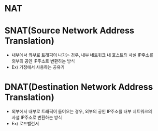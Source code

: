 NAT
=========================================

# SNAT(Source Network Address Translation)
* 내부에서 외부로 트래픽이 나가는 경우, 내부 네트워크 내 호스트의 사설 IP주소를 외부의 공인 IP주소로 변환하는 방식 
* Ex) 가정에서 사용하는 공유기

# DNAT(Destination Network Address Translation)
* 외부에서 내부로 트래픽이 들어오는 경우, 외부의 공인 IP주소를 내부 네트워크의 사설 IP주소로 변환하는 방식
* Ex) 로드밸런서

